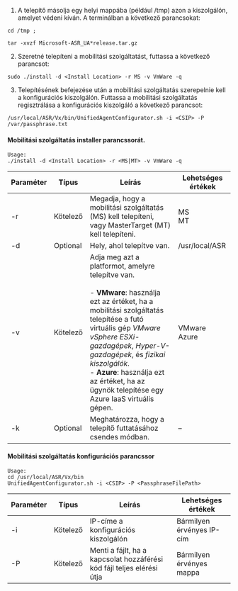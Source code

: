 1. A telepítő másolja egy helyi mappába (például /tmp) azon a kiszolgálón, amelyet védeni kíván. A terminálban a következő parancsokat:
  ```
  cd /tmp ;

  tar -xvzf Microsoft-ASR_UA*release.tar.gz
  ```
2. Szeretné telepíteni a mobilitási szolgáltatást, futtassa a következő parancsot:

  ```
  sudo ./install -d <Install Location> -r MS -v VmWare -q
  ```
3. Telepítésének befejezése után a mobilitási szolgáltatás szerepelnie kell a konfigurációs kiszolgálón. Futtassa a mobilitási szolgáltatás regisztrálása a konfigurációs kiszolgáló a következő parancsot:

  ```
  /usr/local/ASR/Vx/bin/UnifiedAgentConfigurator.sh -i <CSIP> -P /var/passphrase.txt
  ```

#### <a name="mobility-service-installer-command-line"></a>Mobilitási szolgáltatás installer parancssorát.

```
Usage:
./install -d <Install Location> -r <MS|MT> -v VmWare -q
```

|Paraméter|Típus|Leírás|Lehetséges értékek|
|-|-|-|-|
|-r |Kötelező|Megadja, hogy a mobilitási szolgáltatás (MS) kell telepíteni, vagy MasterTarget (MT) kell telepíteni.|MS </br> MT|
|-d |Optional|Hely, ahol telepítve van.|/usr/local/ASR|
|-v|Kötelező|Adja meg azt a platformot, amelyre telepítve van. </br> </br>- **VMware**: használja ezt az értéket, ha a mobilitási szolgáltatás telepítése a futó virtuális gép *VMware vSphere ESXi-gazdagépek*, *Hyper-V-gazdagépek*, és *fizikai kiszolgálók*. </br> - **Azure**: használja ezt az értéket, ha az ügynök telepítése egy Azure IaaS virtuális gépen.| VMware </br> Azure|
|-k|Optional|Meghatározza, hogy a telepítő futtatásához csendes módban.| –|


#### <a name="mobility-service-configuration-command-line"></a>Mobilitási szolgáltatás konfigurációs parancssor

```
Usage:
cd /usr/local/ASR/Vx/bin
UnifiedAgentConfigurator.sh -i <CSIP> -P <PassphraseFilePath>
```

|Paraméter|Típus|Leírás|Lehetséges értékek|
|-|-|-|-|
|-i |Kötelező|IP-címe a konfigurációs kiszolgálón|Bármilyen érvényes IP-cím|
|-P |Kötelező|Menti a fájlt, ha a kapcsolat hozzáférési kód fájl teljes elérési útja|Bármilyen érvényes mappa|
